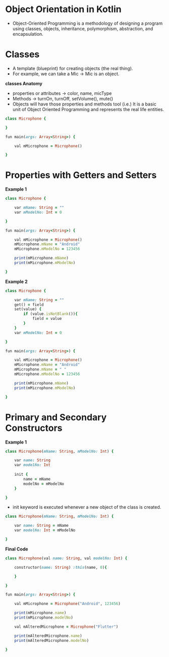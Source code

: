 # Object Orientation in Kotlin

- Object-Oriented Programming is a methodology of designing a program using classes, objects, inheritance, polymorphism, abstraction, and encapsulation.

# Classes

- A template (blueprint) for creating objects (the real thing).
- For example, we can take a Mic -> Mic is an object.

__classes Anatomy__

- properties or attributes -> color, name, micType
- Methods -> turnOn, turnOff, setVolume(), mute()
- Objects will have those properties and methods tool (i.e.) It is a basic unit of Object Oriented Programming and represents the real life entities.

```ruby
class Microphone {

}

fun main(args: Array<String>) {

    val mMicrophone = Microphone()

}
```

# Properties with Getters and Setters

__Example 1__

```ruby
class Microphone {

    var mName: String = ""
    var mModelNo: Int = 0

}

fun main(args: Array<String>) {

    val mMicrophone = Microphone()
    mMicrophone.mName = "Android"
    mMicrophone.mModelNo = 123456

    print(mMicrophone.mName)
    print(mMicrophone.mModelNo)

}
```
__Example 2__

```ruby
class Microphone {

    var mName: String = ""
    get() = field
    set(value) {
        if (value.isNotBlank()){
            field = value
        }
    }
    var mModelNo: Int = 0

}

fun main(args: Array<String>) {

    val mMicrophone = Microphone()
    mMicrophone.mName = "Android"
    mMicrophone.mName = " "
    mMicrophone.mModelNo = 123456

    print(mMicrophone.mName)
    print(mMicrophone.mModelNo)

}
```

# Primary and Secondary Constructors

__Example 1__

```ruby
class Microphone(mName: String, mModelNo: Int) {

    var name: String
    var modelNo: Int
    
    init {
        name = mName
        modelNo = mModelNo
    }

}
```

- init keyword is executed whenever a new object of the class is created.

```ruby
class Microphone(mName: String, mModelNo: Int) {

    var name: String = mName
    var modelNo: Int = mModelNo

}
```

__Final Code__

```ruby
class Microphone(val name: String, val modelNo: Int) {

    constructor(name: String) :this(name, 0){

    }

}

fun main(args: Array<String>) {

    val mMicrophone = Microphone("Android", 123456)

    print(mMicrophone.name)
    print(mMicrophone.modelNo)

    val mAlteredMicrophone = Microphone("Flutter")

    print(mAlteredMicrophone.name)
    print(mAlteredMicrophone.modelNo)

}
```
